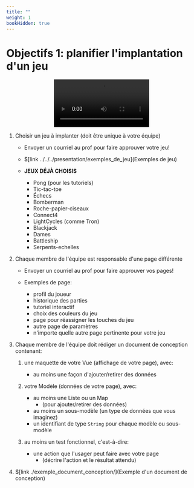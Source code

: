 ```yaml
---
title: ""
weight: 1
bookHidden: true
---
```



# Objectifs 1: planifier l'implantation d'un jeu

<center>
<video width="50%" src="presentation.mp4" type="video/mp4" controls>
</center>

1. Choisir un jeu à implanter (doit être unique à votre équipe)
    * Envoyer un courriel au prof pour faire approuver votre jeu!

    * $[link ../../../presentation/exemples_de_jeu](Exemples de jeu)


    * **JEUX DÉJÀ CHOISIS**
        * Pong (pour les tutoriels)
        * Tic-tac-toe 
        * Échecs
        * Bomberman
        * Roche-papier-ciseaux
        * Connect4
        * LightCycles (comme Tron)
        * Blackjack
        * Dames
        * Battleship
        * Serpents-echelles


1. Chaque membre de l'équipe est responsable d'une page différente
    * Envoyer un courriel au prof pour faire approuver vos pages!

    * Exemples de page:
        * profil du joueur
        * historique des parties
        * tutoriel interactif
        * choix des couleurs du jeu
        * page pour réassigner les touches du jeu
        * autre page de paramètres
        * n'importe quelle autre page pertinente pour votre jeu


1. Chaque membre de l'équipe doit rédiger un document de conception contenant:

    1. une maquette de votre Vue (affichage de votre page), avec:
        * au moins une façon d'ajouter/retirer des données

    1. votre Modèle (données de votre page), avec:
        * au moins une Liste ou un Map
            * (pour ajouter/retirer des données)
        * au moins un sous-modèle (un type de données que vous imaginez)
        * un identifiant de type `String` pour chaque modèle ou sous-modèle


    1. au moins un test fonctionnel, c'est-à-dire:
        * une action que l'usager peut faire avec votre page
            * (décrire l'action et le résultat attendu)

1. $[link ./exemple_document_conception/](Exemple d'un document de conception)



